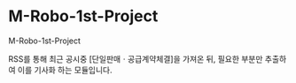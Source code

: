 # M-Robo-1st-Project

M-Robo-1st-Project

RSS를 통해 최근 공시중 [단일판매ㆍ공급계약체결]을 가져온 뒤, 필요한 부분만 추출하여 이를 기사화 하는 모듈입니다. 
